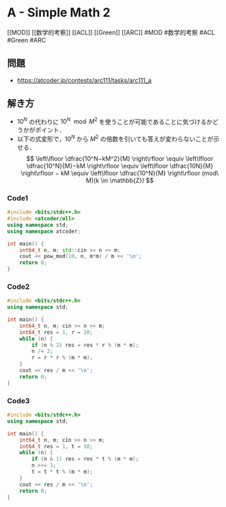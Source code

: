 # A - Simple Math 2
[[MOD]] [[数学的考察]] [[ACL]] [[Green]] [[ARC]]
#MOD #数学的考察 #ACL #Green #ARC 

## 問題
- https://atcoder.jp/contests/arc111/tasks/arc111_a

## 解き方
-   $10^N$ の代わりに $10^N\mod M^2$ を使うことが可能であることに気づけるかどうかがポイント．
- 以下の式変形で，$10^N$ から $M^2$ の倍数を引いても答えが変わらないことが示せる．
$$
\left\lfloor \dfrac{10^N−kM^2}{M} \right\rfloor
\equiv
\left\lfloor \dfrac{10^N}{M}−kM \right\rfloor
\equiv
\left\lfloor \dfrac{10N}{M} \right\rfloor − kM
\equiv
\left\lfloor \dfrac{10^N}{M} \right\rfloor (mod\ M)(k \in \mathbb{Z})
$$

### Code1
```c++
#include <bits/stdc++.h>
#include <atcoder/all>
using namespace std;
using namespace atcoder;

int main() {
	int64_t n, m; std::cin >> n >> m;
	cout << pow_mod(10, n, m*m) / m << '\n';
    return 0;
}
```

### Code2
```c++
#include <bits/stdc++.h>
using namespace std;

int main() {
	int64_t n, m; cin >> n >> m;
	int64_t res = 1, r = 10;
	while (n) {
		if (n % 2) res = res * r % (m * m);
		n /= 2;
		r = r * r % (m * m);
	}
	cout << res / m << '\n';
	return 0;
}
```

### Code3
```c++
#include <bits/stdc++.h>
using namespace std;

int main() {
	int64_t n, m; cin >> n >> m;
	int64_t res = 1, t = 10;
	while (n) {
		if (n & 1) res = res * t % (m * m);
		n >>= 1;
		t = t * t % (m * m);
	}
	cout << res / m << '\n';
	return 0;
}
```
